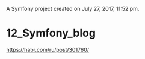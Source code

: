 A Symfony project created on July 27, 2017, 11:52 pm.

# 12_Symfony_blog
https://habr.com/ru/post/301760/
